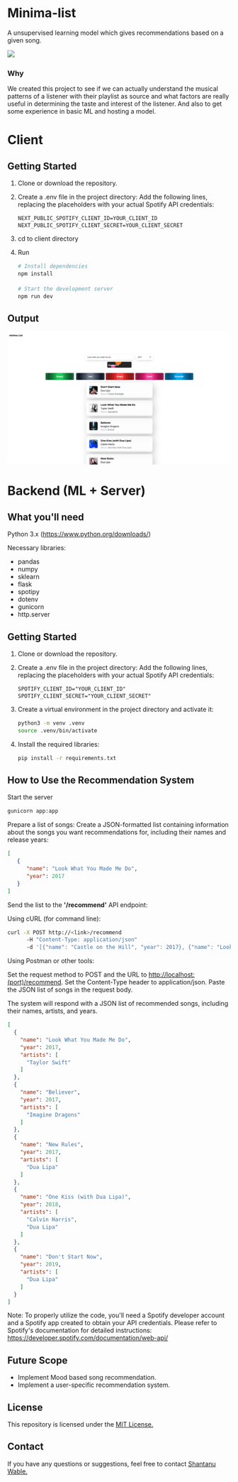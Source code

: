 # Minima-list

A unsupervised learning model which gives recommendations based on a given song.

<img width="300px" src="https://media.giphy.com/media/tqfS3mgQU28ko/giphy.gif" />

### Why

We created this project to see if we can actually understand the musical patterns of a listener with their playlist as source and what factors are really useful in determining the taste and interest of the listener.
And also to get some experience in basic ML and hosting a model.

# Client

## Getting Started

1. Clone or download the repository.
2. Create a .env file in the project directory:
   Add the following lines, replacing the placeholders with your actual Spotify API credentials:

    ```env
    NEXT_PUBLIC_SPOTIFY_CLIENT_ID=YOUR_CLIENT_ID
    NEXT_PUBLIC_SPOTIFY_CLIENT_SECRET=YOUR_CLIENT_SECRET
    ```

3. cd to client directory
4. Run

    ```bash
    # Install dependencies
    npm install

    # Start the development server
    npm run dev
    ```

## Output

![Home Page](assets/screenshot.png)

# Backend (ML + Server)

## What you'll need

Python 3.x (<https://www.python.org/downloads/>)

Necessary libraries:

-   pandas
-   numpy
-   sklearn
-   flask
-   spotipy
-   dotenv
-   gunicorn
-   http.server

## Getting Started

1. Clone or download the repository.
2. Create a .env file in the project directory:
   Add the following lines, replacing the placeholders with your actual Spotify API credentials:

    ```env
    SPOTIFY_CLIENT_ID="YOUR_CLIENT_ID"
    SPOTIFY_CLIENT_SECRET="YOUR_CLIENT_SECRET"
    ```

3. Create a virtual environment in the project directory and activate it:

    ```bash
    python3 -m venv .venv
    source .venv/bin/activate
    ```

4. Install the required libraries:

    ```bash
    pip install -r requirements.txt
    ```

## How to Use the Recommendation System

Start the server

```python
gunicorn app:app
```

Prepare a list of songs: Create a JSON-formatted list containing information about the songs you want recommendations for, including their names and release years:

```JSON
[
   {
      "name": "Look What You Made Me Do",
      "year": 2017
   }
]
```

Send the list to the **'/recommend'** API endpoint:

Using cURL (for command line):

```bash
curl -X POST http://<link>/recommend
      -H "Content-Type: application/json"
      -d '[{"name": "Castle on the Hill", "year": 2017}, {"name": "Look What You Made Me Do", "year": 2017}]'
```

Using Postman or other tools:

Set the request method to POST and the URL to <http://localhost:(port)/recommend>.
Set the Content-Type header to application/json.
Paste the JSON list of songs in the request body.

The system will respond with a JSON list of recommended songs, including their names, artists, and years.

```JSON
[
  {
    "name": "Look What You Made Me Do",
    "year": 2017,
    "artists": [
      "Taylor Swift"
    ]
  },
  {
    "name": "Believer",
    "year": 2017,
    "artists": [
      "Imagine Dragons"
    ]
  },
  {
    "name": "New Rules",
    "year": 2017,
    "artists": [
      "Dua Lipa"
    ]
  },
  {
    "name": "One Kiss (with Dua Lipa)",
    "year": 2018,
    "artists": [
      "Calvin Harris",
      "Dua Lipa"
    ]
  },
  {
    "name": "Don't Start Now",
    "year": 2019,
    "artists": [
      "Dua Lipa"
    ]
  }
]
```

Note: To properly utilize the code, you'll need a Spotify developer account and a Spotify app created to obtain your API credentials. Please refer to Spotify's documentation for detailed instructions: <https://developer.spotify.com/documentation/web-api/>

## Future Scope

- Implement Mood based song recommendation.
- Implement a user-specific recommendation system.

## License

This repository is licensed under the [MIT License.](LICENSE)

## Contact

If you have any questions or suggestions, feel free to contact [Shantanu Wable.](https://linkedin.com/in/shxntanu)
